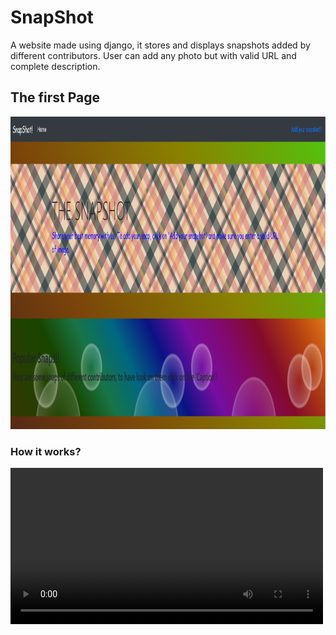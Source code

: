 # SnapShot
 A website made using django, it stores and displays snapshots added by different contributors.
 User can add any photo but with valid URL and complete description. 
 <h2> The first Page </h2>
 <img src="first.png" height=500px width=617.6px>
 <h3> How it works? </h3>
 <video width="500" controls>
  <source src="20200713_193021.mp4" type="video/mp4">
 
</video>

